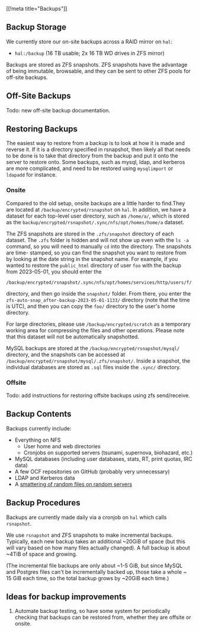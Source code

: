 [[!meta title="Backups"]]
## Backup Storage

We currently store our on-site backups across a RAID mirror on `hal`:

* `hal:/backup` (16 TB usable; 2x 16 TB WD drives in ZFS mirror)

Backups are stored as ZFS snapshots. ZFS snapshots have the advantage of being
immutable, browsable, and they can be sent to other ZFS pools for off-site
backups.

## Off-Site Backups

Todo: new off-site backup documentation.

## Restoring Backups

The easiest way to restore from a backup is to look at how it is made and
reverse it. If it is a directory specified in rsnapshot, then likely all that
needs to be done is to take that directory from the backup and put it onto the
server to restore onto. Some backups, such as mysql, ldap, and kerberos are more
complicated, and need to be restored using `mysqlimport` or `ldapadd` for
instance.

### Onsite

Compared to the old setup, onsite backups are a little harder to find.They are
located at `/backup/encrypted/rsnapshot` on `hal`. In addition, we have a
dataset for each top-level user directory, such as `/home/a/`, which is stored
as the `backup/encrypted/rsnapshot/.sync/nfs/opt/homes/home/a` dataset.

The ZFS snapshots are stored in the `.zfs/snapshot` directory of each dataset.
The `.zfs` folder is hidden and will not show up even with the `ls -a` command,
so you will need to manually `cd` into the directory. The snapshots are time-
stamped, so you can find the snapshot you want to restore from by looking at the
date string in the snapshot name. For example, if you wanted to restore the
`public_html` directory of user `foo` with the backup from 2023-05-01, you
should enter the 
```
/backup/encrypted/rsnapshot/.sync/nfs/opt/homes/services/http/users/f/.zfs
```
directory, and then go inside the `snapshot/` folder. From there, you enter the
`zfs-auto-snap_after-backup-2023-05-01-1133/` directory (note that the time is
UTC), and then you can copy the `foo/` directory to the user's home directory.

For large directories, please use `/backup/encrypted/scratch` as a temporary
working area for compressing the files and other operations. Please note that
this dataset will not be automatically snapshotted.

MySQL backups are stored at the `/backup/encrypted/rsnapshot/mysql/` directory,
and the snapshots can be accessed at
`/backup/encrypted/rsnapshot/mysql/.zfs/snapshot/`. Inside a snapshot, the
individual databases are stored as `.sql` files inside the `.sync/` directory.

### Offsite

Todo: add instructions for restoring offsite backups using zfs send/receive.

## Backup Contents

Backups currently include:

* Everything on NFS
  * User home and web directories
  * Cronjobs on supported servers (tsunami, supernova, biohazard, etc.)
* MySQL databases (including user databases, stats, RT, print quotas, IRC data)
* A few OCF repositories on GitHub (probably very unnecessary)
* LDAP and Kerberos data
* A [smattering of random files on random servers][backed-up-files]

## Backup Procedures

Backups are currently made daily via a cronjob on `hal` which calls `rsnapshot`.

We use `rsnapshot` and ZFS snapshots to make incremental backups. Typically,
each new backup takes an additional ~20GiB of space (but this will vary based on
how many files actually changed). A full backup is about ~4TiB of space and
growing.

(The incremental file backups are only about ~1-5 GiB, but since MySQL and
Postgres files can't be incrementally backed up, those take a whole ~ 15 GiB
each time, so the total backup grows by ~20GiB each time.)

## Ideas for backup improvements

1. Automate backup testing, so have some system for periodically checking that
   backups can be restored from, whether they are offsite or onsite.

[rsyncnet]: https://www.rsync.net
[create-encrypted-backup]:
    https://github.com/ocf/puppet/blob/master/modules/ocf_backups/files/create-encrypted-backup
[upload-to-box]:
    https://github.com/ocf/puppet/blob/master/modules/ocf_backups/files/upload-to-box
[backed-up-files]:
    https://github.com/ocf/puppet/blob/17bc94b395e254529d97c84fb044f76931439fd7/modules/ocf_backups/files/rsnapshot.conf#L53
[prune-old-backups]:
    https://github.com/ocf/puppet/blob/master/modules/ocf_backups/files/prune-old-backups
